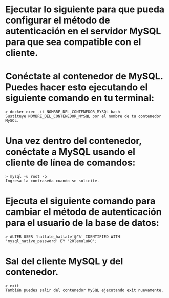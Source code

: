 # Ejecutar lo siguiente para que pueda configurar el método de autenticación en el servidor MySQL para que sea compatible con el cliente.

# Conéctate al contenedor de MySQL. Puedes hacer esto ejecutando el siguiente comando en tu terminal:
    > docker exec -it NOMBRE_DEL_CONTENEDOR_MYSQL bash
    Sustituye NOMBRE_DEL_CONTENEDOR_MYSQL por el nombre de tu contenedor MySQL.

# Una vez dentro del contenedor, conéctate a MySQL usando el cliente de línea de comandos:
    > mysql -u root -p
    Ingresa la contraseña cuando se solicite.

# Ejecuta el siguiente comando para cambiar el método de autenticación para el usuario de la base de datos:
    > ALTER USER 'hallate_hallate'@'%' IDENTIFIED WITH 'mysql_native_password' BY '20lemuluKO';

# Sal del cliente MySQL y del contenedor.
    > exit
    También puedes salir del contenedor MySQL ejecutando exit nuevamente.
